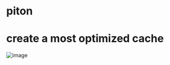 # piton
# create a most optimized cache
![image](https://github.com/user-attachments/assets/d437a4f9-d6d1-4490-ae47-9c2bb3ab6e4f)
